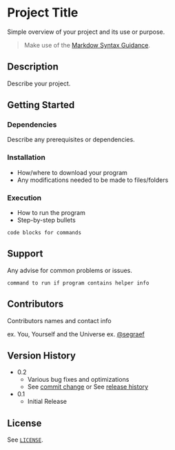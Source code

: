 # Project Title

Simple overview of your project and its use or purpose.

>Make use of the [Markdow Syntax Guidance](markdown.md).

## Description

Describe your project.

## Getting Started

### Dependencies

Describe any prerequisites or dependencies.

### Installation

* How/where to download your program
* Any modifications needed to be made to files/folders

### Execution

* How to run the program
* Step-by-step bullets
```
code blocks for commands
```

## Support

Any advise for common problems or issues.
```
command to run if program contains helper info
```

## Contributors

Contributors names and contact info

ex. You, Yourself and the Universe
ex. [@segraef](https://twitter.com/segraef)

## Version History

* 0.2
    * Various bug fixes and optimizations
    * See [commit change]() or See [release history]()
* 0.1
    * Initial Release

## License

See [`LICENSE`](`../../LICENSE`).
